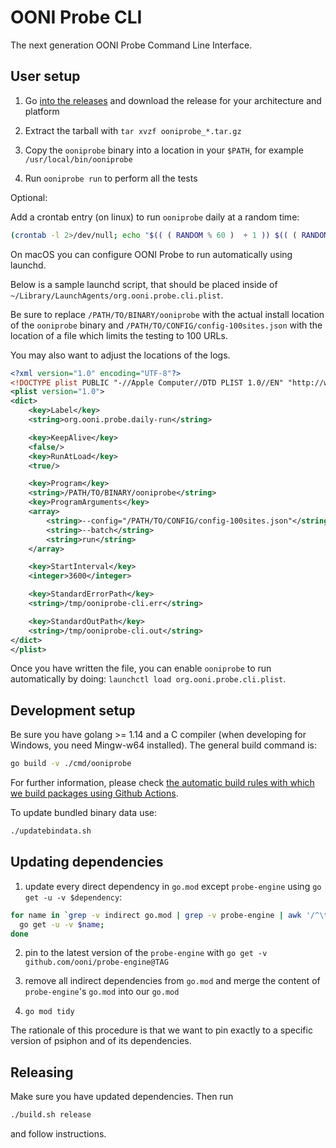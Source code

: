# OONI Probe CLI

The next generation OONI Probe Command Line Interface.

## User setup

1. Go [into the releases](https://github.com/ooni/probe-cli/releases) and download the
release for your architecture and platform

2. Extract the tarball with `tar xvzf ooniprobe_*.tar.gz`

3. Copy the `ooniprobe` binary into a location in your `$PATH`, for example
`/usr/local/bin/ooniprobe`

4. Run `ooniprobe run` to perform all the tests

Optional:

Add a crontab entry (on linux) to run `ooniprobe` daily at a random time:

```bash
(crontab -l 2>/dev/null; echo "$(( ( RANDOM % 60 )  + 1 )) $(( ( RANDOM % 24 )  + 1 )) * * * ooniprobe run") | crontab -
```

On macOS you can configure OONI Probe to run automatically using launchd.

Below is a sample launchd script, that should be placed inside of
`~/Library/LaunchAgents/org.ooni.probe.cli.plist`.

Be sure to replace `/PATH/TO/BINARY/ooniprobe` with the actual install location of the
`ooniprobe` binary and `/PATH/TO/CONFIG/config-100sites.json` with the location of a file
which limits the testing to 100 URLs.

You may also want to adjust the locations of the logs.

```xml
<?xml version="1.0" encoding="UTF-8"?>
<!DOCTYPE plist PUBLIC "-//Apple Computer//DTD PLIST 1.0//EN" "http://www.apple.com/DTDs/PropertyList-1.0.dtd">
<plist version="1.0">
<dict>
    <key>Label</key>
    <string>org.ooni.probe.daily-run</string>

    <key>KeepAlive</key>
    <false/>
    <key>RunAtLoad</key>
    <true/>

    <key>Program</key>
    <string>/PATH/TO/BINARY/ooniprobe</string>
    <key>ProgramArguments</key>
    <array>
        <string>--config="/PATH/TO/CONFIG/config-100sites.json"</string>
        <string>--batch</string>
        <string>run</string>
    </array>

    <key>StartInterval</key>
    <integer>3600</integer>

    <key>StandardErrorPath</key>
    <string>/tmp/ooniprobe-cli.err</string>

    <key>StandardOutPath</key>
    <string>/tmp/ooniprobe-cli.out</string>
</dict>
</plist>
```

Once you have written the file, you can enable `ooniprobe` to run automatically by
doing: `launchctl load org.ooni.probe.cli.plist`.

## Development setup

Be sure you have golang >= 1.14 and a C compiler (when developing for Windows, you
need Mingw-w64 installed). The general build command is:

```bash
go build -v ./cmd/ooniprobe
```

For further information, please check [the automatic build rules with which we
build packages using Github Actions](.github/workflows).

To update bundled binary data use:

```bash
./updatebindata.sh
```

## Updating dependencies

1. update every direct dependency in `go.mod` except `probe-engine`
using `go get -u -v $dependency`:

```bash
for name in `grep -v indirect go.mod | grep -v probe-engine | awk '/^\t/{print $1}'`; do \
  go get -u -v $name;                                                                    \
done
```

2. pin to the latest version of the `probe-engine` with
`go get -v github.com/ooni/probe-engine@TAG`

3. remove all indirect dependencies from `go.mod` and merge the
content of `probe-engine`'s `go.mod` into our `go.mod`

4. `go mod tidy`

The rationale of this procedure is that we want to pin exactly to
a specific version of psiphon and of its dependencies.

## Releasing

Make sure you have updated dependencies. Then run

```bash
./build.sh release
```

and follow instructions.
